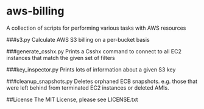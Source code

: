 aws-billing
===========

A collection of scripts for performing various tasks with AWS resources

###s3.py
Calculate AWS S3 billing on a per-bucket basis

###generate_csshx.py
Prints a Csshx command to connect to all EC2 instances that match the given set of filters

###key_inspector.py
Prints lots of information about a given S3 key

###cleanup_snapshots.py
Deletes orphaned ECB snapshots. e.g. those that were left behind from terminated EC2 instances or deleted AMIs.

##License
The MIT License, please see LICENSE.txt

